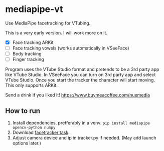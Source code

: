 # mediapipe-vt
Use MediaPipe facetracking for VTubing.

This is a very early version. I will work more on it.
- [x] Face tracking ARKit
- [ ] Face tracking vowels (works automatically in VSeeFace)
- [ ] Body tracking
- [ ] Finger tracking

Program uses the VTube Studio format and pretends to be a 3rd party app like VTube Studio. In VSeeFace you can turn on 3rd party app and select VTube Studio. Once you start the tracker the character will start moving. This only supports ARKit.

Send a drink if you liked it!
https://www.buymeacoffee.com/nuemedia

## How to run
1. Install dependencies, prefferably in a venv. `pip install mediapipe opencv-python numpy`
2. Download [facetracker task](https://storage.googleapis.com/mediapipe-models/face_landmarker/face_landmarker/float16/latest/face_landmarker.task).
3. Adjust camera device and ip in tracker.py if needed. (May add launch options later.)
